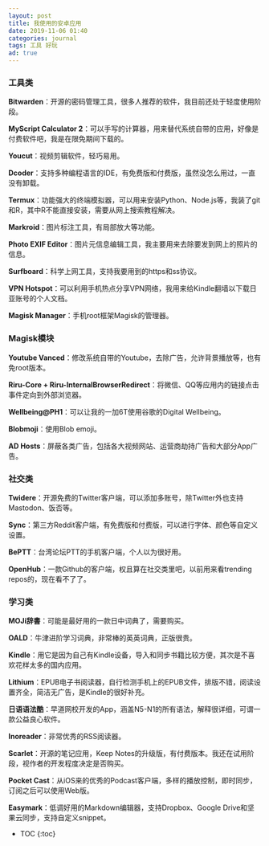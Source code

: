 ```yaml
---
layout: post
title: 我使用的安卓应用
date: 2019-11-06 01:40
categories: journal
tags: 工具 好玩
ad: true
---
```


### 工具类

**Bitwarden**：开源的密码管理工具，很多人推荐的软件，我目前还处于轻度使用阶段。

**MyScript Calculator 2**：可以手写的计算器，用来替代系统自带的应用，好像是付费软件吧，我是在限免期间下载的。

**Youcut**：视频剪辑软件，轻巧易用。

**Dcoder**：支持多种编程语言的IDE，有免费版和付费版，虽然没怎么用过，一直没有卸载。

**Termux**：功能强大的终端模拟器，可以用来安装Python、Node.js等，我装了git和R，其中R不能直接安装，需要从网上搜索教程解决。

**Markroid**：图片标注工具，有局部放大等功能。

**Photo EXIF Editor**：图片元信息编辑工具，我主要用来去除要发到网上的照片的信息。

**Surfboard**：科学上网工具，支持我要用到的https和ss协议。

**VPN Hotspot**：可以利用手机热点分享VPN网络，我用来给Kindle翻墙以下载日亚账号的个人文档。

**Magisk Manager**：手机root框架Magisk的管理器。

### Magisk模块

**Youtube Vanced**：修改系统自带的Youtube，去除广告，允许背景播放等，也有免root版本。

**Riru-Core + Riru-InternalBrowserRedirect**：将微信、QQ等应用内的链接点击事件定向到外部浏览器。

**Wellbeing@PH1**：可以让我的一加6T使用谷歌的Digital Wellbeing。

**Blobmoji**：使用Blob emoji。

**AD Hosts**：屏蔽各类广告，包括各大视频网站、运营商劫持广告和大部分App广告。

### 社交类

**Twidere**：开源免费的Twitter客户端，可以添加多账号，除Twitter外也支持Mastodon、饭否等。

**Sync**：第三方Reddit客户端，有免费版和付费版，可以进行字体、颜色等自定义设置。

**BePTT**：台湾论坛PTT的手机客户端，个人以为很好用。

**OpenHub**：一款Github的客户端，权且算在社交类里吧，以前用来看trending repos的，现在看不了了。

### 学习类

**MOJi辞書**：可能是最好用的一款日中词典了，需要购买。

**OALD**：牛津进阶学习词典，非常棒的英英词典，正版很贵。

**Kindle**：用它是因为自己有Kindle设备，导入和同步书籍比较方便，其次是不喜欢花样太多的国内应用。

**Lithium**：EPUB电子书阅读器，自行检测手机上的EPUB文件，排版不错，阅读设置齐全，简洁无广告，是Kindle的很好补充。

**日语语法酷**：早道网校开发的App，涵盖N5-N1的所有语法，解释很详细，可谓一款公益良心软件。

**Inoreader**：非常优秀的RSS阅读器。

**Scarlet**：开源的笔记应用，Keep Notes的升级版，有付费版本。我还在试用阶段，视作者的开发程度决定是否购买。

**Pocket Cast**：从iOS来的优秀的Podcast客户端，多样的播放控制，即时同步，订阅之后可以使用Web版。

**Easymark**：低调好用的Markdown编辑器，支持Dropbox、Google Drive和坚果云同步，支持自定义snippet。


* TOC
{:toc}